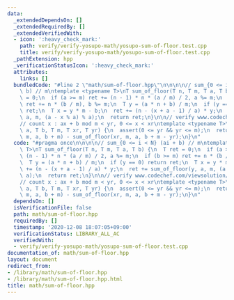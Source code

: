 ```yaml
---
data:
  _extendedDependsOn: []
  _extendedRequiredBy: []
  _extendedVerifiedWith:
  - icon: ':heavy_check_mark:'
    path: verify/verify-yosupo-math/yosupo-sum-of-floor.test.cpp
    title: verify/verify-yosupo-math/yosupo-sum-of-floor.test.cpp
  _pathExtension: hpp
  _verificationStatusIcon: ':heavy_check_mark:'
  attributes:
    links: []
  bundledCode: "#line 2 \"math/sum-of-floor.hpp\"\n\n\n\n// sum_{0 <= i < N} (ai +\
    \ b) // m\ntemplate <typename T>\nT sum_of_floor(T n, T m, T a, T b) {\n  T ret\
    \ = 0;\n  if (a >= m) ret += (n - 1) * n * (a / m) / 2, a %= m;\n  if (b >= m)\
    \ ret += n * (b / m), b %= m;\n  T y = (a * n + b) / m;\n  if (y == 0) return\
    \ ret;\n  T x = y * m - b;\n  ret += (n - (x + a - 1) / a) * y;\n  ret += sum_of_floor(y,\
    \ a, m, (a - x % a) % a);\n  return ret;\n}\n\n// verify www.codechef.com/viewsolution/36222026\n\
    // count x : ax + b mod m < yr, 0 <= x < xr\ntemplate <typename T>\nT mod_affine_range_counting(T\
    \ a, T b, T m, T xr, T yr) {\n  assert(0 <= yr && yr <= m);\n  return sum_of_floor(xr,\
    \ m, a, b + m) - sum_of_floor(xr, m, a, b + m - yr);\n}\n"
  code: "#pragma once\n\n\n\n// sum_{0 <= i < N} (ai + b) // m\ntemplate <typename\
    \ T>\nT sum_of_floor(T n, T m, T a, T b) {\n  T ret = 0;\n  if (a >= m) ret +=\
    \ (n - 1) * n * (a / m) / 2, a %= m;\n  if (b >= m) ret += n * (b / m), b %= m;\n\
    \  T y = (a * n + b) / m;\n  if (y == 0) return ret;\n  T x = y * m - b;\n  ret\
    \ += (n - (x + a - 1) / a) * y;\n  ret += sum_of_floor(y, a, m, (a - x % a) %\
    \ a);\n  return ret;\n}\n\n// verify www.codechef.com/viewsolution/36222026\n\
    // count x : ax + b mod m < yr, 0 <= x < xr\ntemplate <typename T>\nT mod_affine_range_counting(T\
    \ a, T b, T m, T xr, T yr) {\n  assert(0 <= yr && yr <= m);\n  return sum_of_floor(xr,\
    \ m, a, b + m) - sum_of_floor(xr, m, a, b + m - yr);\n}\n"
  dependsOn: []
  isVerificationFile: false
  path: math/sum-of-floor.hpp
  requiredBy: []
  timestamp: '2020-12-08 18:07:05+09:00'
  verificationStatus: LIBRARY_ALL_AC
  verifiedWith:
  - verify/verify-yosupo-math/yosupo-sum-of-floor.test.cpp
documentation_of: math/sum-of-floor.hpp
layout: document
redirect_from:
- /library/math/sum-of-floor.hpp
- /library/math/sum-of-floor.hpp.html
title: math/sum-of-floor.hpp
---
```

